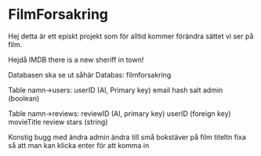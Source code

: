 # FilmForsakring

Hej detta är ett episkt projekt som för alltid kommer förändra sättet vi ser på film.

Hejdå IMDB there is a new sheriff in town!

Databasen ska se ut såhär
Databas:
filmforsakring

Table namn->users:
userID (AI, Primary key)
email
hash
salt
admin (boolean)

Table namn->reviews:
reviewID (AI, primary key)
userID (foreign key)
movieTitle
review
stars (string)

Konstig bugg med ändra admin
ändra till små bokstäver på film titeltn
fixa så att man kan klicka enter för att komma in
